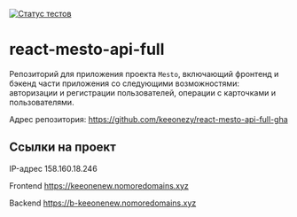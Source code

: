 [![Статус тестов](../../actions/workflows/tests.yml/badge.svg)](../../actions/workflows/tests.yml)

# react-mesto-api-full
Репозиторий для приложения проекта `Mesto`, включающий фронтенд и бэкенд части приложения со следующими возможностями: авторизации и регистрации пользователей, операции с карточками и пользователями.

Адрес репозитория: https://github.com/keeonezy/react-mesto-api-full-gha

## Ссылки на проект

IP-адрес 158.160.18.246

Frontend https://keeonenew.nomoredomains.xyz

Backend https://b-keeonenew.nomoredomains.xyz

